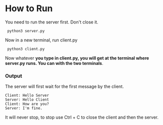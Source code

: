 # How to Run

You need to run the server first. Don't close it. 

```
 python3 server.py
```

Now in a new terminal, run client.py

```
 python3 client.py
```

Now whatever **you type in client.py, you will get at the terminal where server.py runs. You can with the two terminals**.

### Output

The server will first wait for the first message by the client.

```
Client: Hello Server
Server: Hello Client
Client: How are you?
Server: I'm fine.
```

It will never stop, to stop use Ctrl + C to close the client and then the server.

